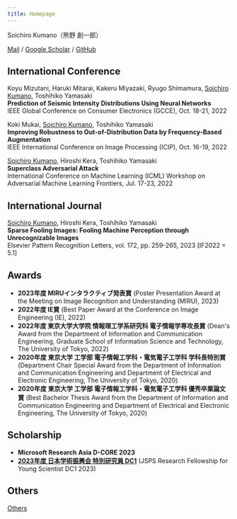 ```yaml
---
title: Homepage
---
```


Soichiro Kumano（熊野 創一郎）

[Mail](mailto:kumano0204@gmail.com) / [Google Scholar](https://scholar.google.com/citations?user=2G-XnwMAAAAJ) / [GitHub](https://github.com/s-kumano)

## International Conference
Koyu Mizutani, Haruki Mitarai, Kakeru Miyazaki, Ryugo Shimamura, <ins>Soichiro Kumano</ins>, Toshihiko Yamasaki  
**Prediction of Seismic Intensity Distributions Using Neural Networks**  
IEEE Global Conference on Consumer Electronics (GCCE), Oct. 18-21, 2022

Koki Mukai, <ins>Soichiro Kumano</ins>, Toshihiko Yamasaki  
**Improving Robustness to Out-of-Distribution Data by Frequency-Based Augmentation**  
IEEE International Conference on Image Processing (ICIP), Oct. 16-19, 2022

<ins>Soichiro Kumano</ins>, Hiroshi Kera, Toshihiko Yamasaki  
**Superclass Adversarial Attack**  
International Conference on Machine Learning (ICML) Workshop on Adversarial Machine Learning Frontiers, Jul. 17-23, 2022

## International Journal
<ins>Soichiro Kumano</ins>, Hiroshi Kera, Toshihiko Yamasaki  
**Sparse Fooling Images: Fooling Machine Perception through Unrecognizable Images**  
Elsevier Pattern Recognition Letters, vol. 172, pp. 259-265, 2023 [IF2022 = 5.1]

## Awards
- **2023年度 MIRUインタラクティブ発表賞** (Poster Presentation Award at the Meeting on Image Recognition and Understanding (MIRU), 2023)
- **2022年度 IE賞** (Best Paper Award at the Conference on Image Engineering (IE), 2022)
- **2022年度 東京大学大学院 情報理工学系研究科 電子情報学専攻長賞** (Dean's Award from the Department of Information and Communication Engineering, Graduate School of Information Science and Technology, The University of Tokyo, 2022)
- **2020年度 東京大学 工学部 電子情報工学科・電気電子工学科 学科⻑特別賞** (Department Chair Special Award from the Department of Information and Communication Engineering and Department of Electrical and Electronic Engineering, The University of Tokyo, 2020)
- **2020年度 東京大学 工学部 電子情報工学科・電気電子工学科 優秀卒業論文賞** (Best Bachelor Thesis Award from the Department of Information and Communication Engineering and Department of Electrical and Electronic Engineering, The University of Tokyo, 2020)

## Scholarship
- **Microsoft Research Asia D-CORE 2023**
- **[2023年度 日本学術振興会 特別研究員 DC1](https://www.jsps.go.jp/file/storage/j-pd/data/list_of_recruits/R5_DC1_saiyou.pdf)** (JSPS Research Fellowship for Young Scientist DC1 2023)

## Others
[Others](./others.md)
